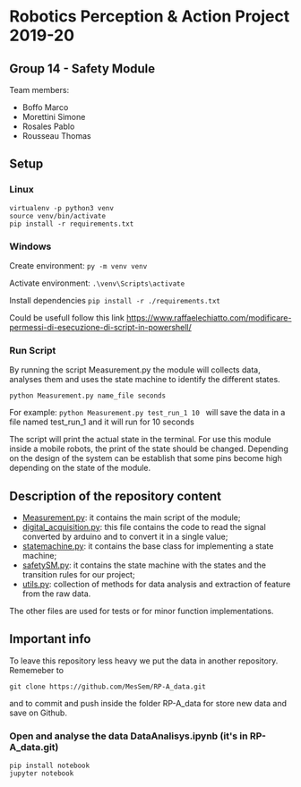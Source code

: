 # Robotics Perception & Action Project 2019-20

## Group 14 - Safety Module

Team members:
- Boffo Marco
- Morettini Simone
- Rosales Pablo
- Rousseau Thomas

## Setup

### Linux

```
virtualenv -p python3 venv
source venv/bin/activate
pip install -r requirements.txt
```

### Windows

Create environment:
`py -m venv venv`

Activate environment:
`.\venv\Scripts\activate`

Install dependencies
`pip install -r ./requirements.txt`

Could be usefull follow this link https://www.raffaelechiatto.com/modificare-permessi-di-esecuzione-di-script-in-powershell/

### Run Script

By running the script Measurement.py the module will collects data, analyses them and uses the
state machine to identify the different states.

```
python Measurement.py name_file seconds 
```
For example:
`
python Measurement.py test_run_1 10 
`
will save the data in a file named test_run_1 and it will run for 10 seconds

The script will print the actual state in the terminal. For use this module inside a mobile robots, the print of the state should be changed. Depending on the design of the system can be establish that some pins become high depending on the state of the module.

## Description of the repository content

* [Measurement.py](Measurement.py): it contains the main script of the module;
* [digital_acquisition.py](digital_acquisition.py): this file contains the code to read the signal converted by arduino and to convert it in a single value;
* [statemachine.py](statemachine.py): it contains the base class for implementing a state machine;
* [safetySM.py](safetySM.py): it contains the state machine with the states and the transition rules for our project;
* [utils.py](utils.py): collection of methods for data analysis and extraction of feature from the raw data.


The other files are used for tests or for minor function implementations.

## Important info

To leave this repository less heavy we put the data in another repository.
Rememeber to
```
git clone https://github.com/MesSem/RP-A_data.git
```
and to commit and push inside the folder RP-A_data for store new data and save on Github.

### Open and analyse the data DataAnalisys.ipynb (it's in RP-A_data.git)
```
pip install notebook
jupyter notebook
```
